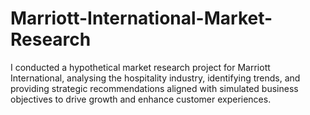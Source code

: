 # Marriott-International-Market-Research
I conducted a hypothetical market research project for Marriott International, analysing the hospitality industry, identifying trends, and providing strategic recommendations aligned with simulated business objectives to drive growth and enhance customer experiences.
